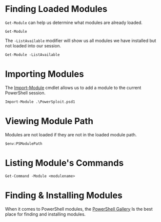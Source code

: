 
# Finding Loaded Modules
`Get-Module` can help us determine what modules are already loaded.

```powershell-session
Get-Module 
```

The `-ListAvailable` modifier will show us all modules we have installed but not loaded into our session.

```powershell-session
Get-Module -ListAvailable 
```


# Importing Modules

The [Import-Module](https://docs.microsoft.com/en-us/powershell/module/microsoft.powershell.core/import-module?view=powershell-7.2) cmdlet allows us to add a module to the current PowerShell session.

```powershell-session
Import-Module .\PowerSploit.psd1
```

# Viewing Module Path 

Modules are not loaded if they are not in the loaded module path.

```powershell-session
$env:PSModulePath
```

# Listing Module's Commands 

```powershell-session
Get-Command -Module <modulename>
```

# Finding & Installing Modules

When it comes to PowerShell modules, the [PowerShell Gallery](https://www.powershellgallery.com/) Is the best place for finding and installing modules.